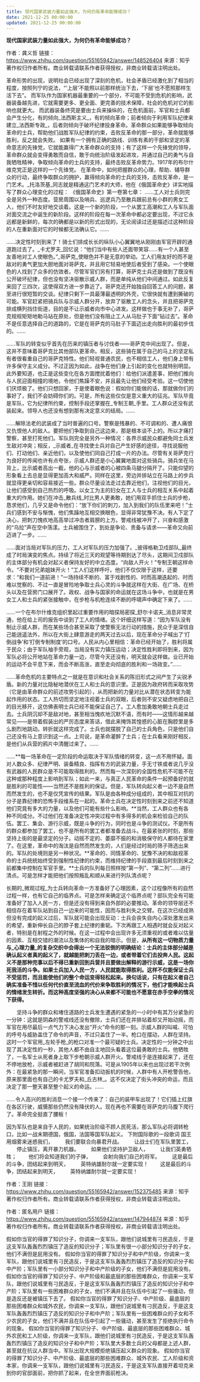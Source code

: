 ```yaml
---
title: 现代国家武装力量如此强大，为何仍有革命能够成功？
date: 2021-12-25 00:00:00
updated: 2021-12-25 00:00:00
---
```


**现代国家武装力量如此强大，为何仍有革命能够成功？**

作者：龚义哲
链接：https://www.zhihu.com/question/55165942/answer/148526404
来源：知乎
著作权归作者所有。商业转载请联系作者获得授权，非商业转载请注明出处。

革命形势的出现，说明社会已经出现了深刻的危机，社会矛盾已经激化到了相当的程度，按照列宁的说法，“‘上层’不能照以前那样统治下去，‘下层’也不愿照那样生活下去”。
而军队作为国家机器最重要的一个部分，不可能不受到危机的影响，武器装备越先进，它就需要更多、更全面、更完善的技术保障，社会的危机对它的影响也就更大。
而武器装备终究是要由士兵来操纵的，在危机面前，军官和士兵都会产生分化，有的倾向_法西斯主义_，有的倾向革命；前者倾向于利用军队纪律来建立_法西斯专政_，后者则倾向于破坏纪律投身革命。革命群众如果能够争取倾向革命的士兵，帮助他们战胜军队纪律的约束，击败反革命的那一部分，革命就能够胜利，反之就会失败。
如果有一个拥有正确的路线、训练有素的干部和坚定的革命意志的先锋党，它就能赢得广大革命群众的支持；有了这样一个先锋党的领导，革命群众就会变得勇敢而自信，敢于向统治阶级发起进攻，并通过自己的勇气与自我牺牲精神，争取倾向革命的士兵的支持，最终击败反革命势力。1917年的布尔什维克党正是这样的一个先锋党。
在革命中，如何把握群众的心理，帮助、辅导群众的行动，最终争取群众的拥护，赢得倾向革命的士兵的支持，击败反革命，是一门艺术。_托洛茨基_同志就是精通这门艺术的大师，他在《俄国革命史》详实地描写了群众心理变化的过程：
《俄国革命史》第一卷第七章：
……工人对士兵则完全是另外一种态度。营房周围以及哨兵、巡逻兵乃至散兵跟前总有小群的男女工人，他们不时友好地交谈着。这是一个新的阶段，一个从罢工高潮和工人与军队面对面交流之中诞生的新阶段。这样的阶段在每一次革命中都必定要出现，不过它永远都是新鲜的，每次的确都是以新的形式出现的，无论阅读过还是描述过这种阶段的人在重新面对它的时候都无法确认它。……

……决定性时刻到来了！骑士们排成长长的纵队小心翼翼地从刚刚由军官开辟的通道跑过去了。_卡尤罗夫_回忆说：“他们当中有些人还面带笑容……有一个人甚至友善地对工人使眼色。”_哥萨克_使眼色并不是无意的举动。工人们用友好的而不是敌对的勇气更加大胆地面对哥萨克，并且用它轻易地使后者受到了感染。一个使眼色的人找到了众多的仿效者。尽管军官们另有打算，哥萨克士兵还是做到了既没有公开破坏纪律，但也没有坚决驱散示威人群，而是单纯从他们中间通过。如此反复来回了三四次，这使得双方进一步靠近了。哥萨克还开始独自回答工人的问题，甚至进行很短暂的交谈。纪律只剩下一具最薄最透明的外壳，它很快就有遭到撕破的可能。军官赶紧把骑兵队与示威人群分开，放弃了驱散工人的念头，并且把哥萨克排成横列挡住街道，目的是不让示威者向市中心进发。这样做也于事无补了，哥萨克规规矩矩地勒马站在原处，但是他们没有阻止工人从马肚子下面“钻过去”。革命不是任意选择自己的道路的，它是在哥萨克的马肚子下面迈出走向胜利的最初步伐的。……

……军队的转变似乎首先在历来的镇压者与讨伐者——哥萨克中间出现了。但是，这并不意味着哥萨克比其他部队更革命。相反，这些骑在属于自己的马上的坚定私有者很看重自己的哥萨克特性。他们轻视普通农民，也不相信工人，他们身上带有许多保守主义成分。不过正因为如此，战争在他们身上引起的变化也就特别明显。此外要知道，也正是这些变化在各方面搅扰着他们：给他们派遣差事，把他们推向与人民迎面相撞的境地，令他们焦躁不安，并且最先让他们经受考验。这一切使他们厌烦极了。他们只想回家，于是使着眼色说：假如你们能做的话，那就做你们的事好了，我们不会妨碍你们的。可是，所有这些仅仅是意义重大的征兆。军队毕竟是军队，它为纪律所约束，控制手段还掌握在_专制王朝_手里。工人群众还没有武装起来。领导人也还没有想到那有决定意义的结局。……

……解除法老的武装成了当时普遍的口号。警察是残暴的、不可调和的、遭人痛恨又仇恨他人的敌人。要把他们争取到自己这边来，那是根本谈不上的。所以才痛打警察，甚至打死他们。军队则完全是另外一种情况：各界示威民众都避免同士兵发生敌对冲突；相反，_示威者_在寻找使士兵对自己产生好感的途径，寻找说服他们、打动他们、亲近他们，以及使他们同自己打成一片的办法。尽管有关哥萨克行为良好的传闻也许有点夸张，示威人群还是小心翼翼地面对这些骑兵。骑兵坐在马背上，比示威者高出一截，他的心与示威者的心被四条马腿分隔开了。只能仰望的形象看上去总是显得更加高大和威严。同样在这里，旁边并排站立在马路上的步兵就显得更亲切和容易接近一些。群众尽量设法走过去靠近他们，注视他们的目光，让他们感受到自己热烈的呼吸。以女工为主的妇女在工人与士兵的相互关系中起着重大的作用。她们在冲击_散兵线_时比男人更勇敢，她们用双手抓住士兵的步枪，恳求他们，几乎又是命令他们：“放下你们的刺刀，加入到我们的队伍里来吧！”士兵们感到不安与惭愧，他们焦躁地互相交换眼色，显得非常犹豫不决。有人下定了决心，把刺刀愧疚地高高举过冲击者肩膀的上方。警戒线被冲开了，兴奋和感激的“乌拉”声在空中荡漾。士兵被围住了，到处是争论、责备与请求——革命又向前迈进了一步。……

……面对当局对军队的压力，工人对军队的压力加强了。_彼得格勒卫戍部队_最终成了时局演变的焦点。持续了将近三天的观望等待期到达了尽头，这期间卫戍部队的主体部分有机会对起义者保持友好的中立态度。“向敌人开火！”专制王朝这样命令。“不要对兄弟姐妹开火！”工人们这样呼吁。他们不仅仅限于这样，还要求：“和我们一道前进！”一场持续不断的、富于戏剧性的、时而高潮迭起的、时而难以觉察的、不过一直是冒险地争取士兵心灵的斗争就这样在大街、在广场、在桥头以及在营房门口展开了。政权、战争与国家的命运就在这场斗争中，也就是在男女工人和士兵的紧张接触中，在步枪与机枪连续不断的呼啸声中确定下来了。……

……一个在布尔什维克组织里起过重要作用的暗探局密探_舒尔卡诺夫_消息非常灵通，他在给上司的报告中谈到了工人的情绪。这个奸细这样写道：“因为军队没有制止示威人群，而在某些场合甚至采取了使警察无法行动的措施，民众于是深信自己能逍遥法外，所以在大街上肆意游走的两天过去以后，现在革命分子喊出了‘打倒战争’和‘打倒专制制度’的口号。人民从内心里相信：革命已经开始了，胜利将属于民众；由于军队袖手旁观，当局没有实力镇压运动；决定性胜利即将到来，因为军队必将公开地站在革命力量一边，尽管今天还没有，明天就会这样做。业已开始的运动不会平息下来，而会不断高涨，直至走向彻底的胜利和一场政变。”……

……革命危机的主要特点之一就是在意识和社会关系的陈旧形式之间产生了尖锐矛盾。新的力量对比隐秘地潜伏在工人和士兵的意识里。正是因为政府转而采取攻势（它是由革命群众的前述攻势引起的），从而把新的力量对比从潜在状态转变为能起作用的状态。工人热切而坚定地注视着士兵的双眼，后者则不安又疑虑地把自己的目光移开，这仿佛表明士兵已经不能保证自己了。工人愈加勇敢地朝士兵走过去。士兵阴沉却不是敌对地，甚至相当愧疚地沉默不语，而有时——这情形越来越常见——是带着假装出的严厉态度来答话，借此来掩饰其惶惑的心脏在胸腔里是多么剧烈地跳动。转折就这样完成了。士兵也就摆脱了自己的士兵角色，只是他们自己还没有马上意识到这一点。上司说，是革命灌醉了士兵；在士兵看来刚好相反，是他们从兵营的鸦片中清醒过来了。……

……**每一场革命在一定阶段的命运取决于军队情绪的转变，这一点不用怀疑。面对人数众多、纪律严明、装备精良、指挥有方的武装力量，手无寸铁或者说几乎没有武器的人民群众是不可能取得胜利的。然而每一次深刻的全国性危机不可能不在这种或那种程度上影响到军队；如此一来，与真正人民革命的条件一起预备好的就是胜利的可能性——当然还不是胜利的保证。但是，军队转向起义者一边不是自然而然发生的，也不是仅凭宣传的结果。军队是由各种成分组成的，其中相互对抗的分子是靠纪律的恐怖手段维系在一起的。革命士兵在决定性时刻到来之前还不知道他们究竟有多大的力量，以及他们可能有些什么影响。**当然，工人群众也有各种不同成分。不过他们在准备决定性冲突过程中有多得多的机会来检验自己的队伍。罢工、集会、游行示威，既是斗争的行为，同时也是斗争的测试仪。不是所有的群众都参加了罢工，也不是所有的罢工者都准备去战斗。在最紧张的时刻，那些坚持上街的是最坚定的分子。动摇不定的、萎靡不振的和消极保守的人都待在家里了。在这里，革命中的淘汰是自然而然发生的，人们是经过时局的筛子筛选出来的。军队的处境则是另一种状况。**革命的、同情革命的、犹豫不决的和敌视革命的士兵统统始终受到强制性纪律的约束，而维持纪律的手段直到最后时刻到来之前都集中控制在军官手里。**士兵的队列每日照样按“第一列”、“第二列”……进行清点。可是怎样才能把他们按照叛乱和顺从来进行列队清点呢？

长期的_微观过程_为士兵转向革命一方准备好了心理因素，这个过程像所有的自然过程一样，也有它自己的临界点。可是怎样来确定这个临界点呢？部队完全有可能准备好了加入人民一方，但是还没有得到来自外部的必要推动。革命的领导层还不相信存在着军队站到自己一边来的可能性，因而与胜利失之交臂。在这次已经成熟但没有完成的起义过后，军队就可能会出现反动：士兵会丧失自内心深处激发出来的希望，重新伸长自己的脖子套上纪律的重轭。下次再跟工人相遇时就会反对起义者，特别是在射程之外的时候。在这一过程中会出现许多无须重视的或者难以估量的因素、互相交错的潮流以及集体的和自我的暗示。但是，**从所有这一切物质力量与_心理力量_的复杂交织中会得出一个无法驳倒的明确结论：士兵的主体部分越是确认起义者真的起义了，就越能把刺刀丢在一边，或者带着它们去投奔人民。这起义不是那种完事以后不得已重新回到兵营并且要做出解释的游行示威，这是一场你死我活的斗争。如果士兵加入人民一方，人民就能取得胜利。这样不仅能保证士兵不受惩罚，而且能使他们的整个命运变得轻松起来。换句话说，只有在起义者自己确实准备不惜以任何代价直至流血的代价来争取胜利的情况下，他们才能唤起士兵的情绪发生转折。而这种高度坚强的决心从来都不可能也不愿意在赤手空拳的情况下获得。**

　　坚持斗争的群众和堵住道路的士兵发生遭遇的紧急的一小时中有其万分紧急的一分钟：这就是阴森的警戒线还没有撤除，士兵们还在并排站着却又开始动摇，而军官在用尽最后一点气力下决心发出“开火”命令的那一刻。示威人群的叫喊、可怕的呼号与威胁盖住了命令的声音，不过只盖住了一半。枪口在摆动，人群在坚持。这时一个军官用_左轮手枪_的枪口对准一个最可疑的士兵。决定性的一分钟之中出现了其决定性的一秒，其他人都不由自主地回头看着这位最勇敢的士兵。他牺牲了，一名军士从死者身上取下步枪朝示威人群开火。警戒线于是连接起来了，还在不停地放枪，示威者被赶进了胡同和院落。可是从1905年以来也出现过若干次例外：在最紧急的那一瞬间，当军官准备扣动扳机的时候，人群中有人开枪警告他，原来那里面也有自己的卡尤罗夫和_丘古林_。这不仅决定了街头冲突的命运，而且决定了那一整天甚至整个起义的命运。……

……令人高兴的胜利消息一个接一个传来了：自己的装甲车出现了！它们插上红旗在各区行驶，威慑那些仍然没有降伏的人。现在再也不需要在哥萨克的马腹下爬行了。革命完全挺直了腰板！

因为军队也是来自于人民的，如果统治阶级不顾人民死活，那么军队必将调转枪口，比如一战末期德国，俄国，法国等国军队起义。
下附国际歌的一段歌词
国王用烟雾来迷惑我们，
　　我们要联合向暴君开战。
　　让战士们在军队里罢工，
　　停止镇压，离开暴力机器。
　　如果他们坚持护卫敌人，
　　让我们英勇牺牲；
　　他们将会知道我们的子弹，
　　会射向我们自己的将军。
　　这是最后的斗争，团结起来到明天，
　　英特纳雄耐尔就一定要实现！
　　这是最后的斗争，团结起来到明天，
　　英特纳雄耐尔就一定要实现！

作者：王刚
链接：https://www.zhihu.com/question/55165942/answer/152375485
来源：知乎
著作权归作者所有。商业转载请联系作者获得授权，非商业转载请注明出处。

作者：匿名用户
链接：https://www.zhihu.com/question/55165942/answer/147944874
来源：知乎
著作权归作者所有。商业转载请联系作者获得授权，非商业转载请注明出处。

假如你当官的得罪了知识分子，你调来一支军队，跟他们说城里有刁民造反，于是这支军队轰轰烈烈镇压了造反的知识分子；军队里有很一小部分知识分子的子女，他们不满但是屁用没有。
假如你当官的得罪了知识分子和中产阶级，你调来一支军队，跟他们说城里有刁民造反，于是这支军队轰轰烈烈镇压了造反的知识分子和中产阶；军队里有一小部分知识分子和中产阶级的子女，他们不满但是屁用没有。
假如你当官的得罪了知识分子、中产阶级和最底层的那些困难群众，你调来一支军队，跟他们说城里有刁民造反，于是这支军队轰轰烈烈镇压了造反的知识分子和中产阶；军队里有一些困难群众的子女，他们不满并且在队伍中引起了一些骚动，但是造反还是被镇压下去了。
假如你当官的得罪了知识分子、中产阶级、最底层的那些困难群众和城外农民，你调来一支军队，跟他们说城里有刁民造反，于是这支军队轰轰烈烈镇压了造反的知识分子和中产阶；军队里有一些困难群众的子女和不少农民的子女，他们不满并且在队伍中引起了一些骚动，甚至发生了拒绝执行命令的现象。
假如你当官的得罪了知识分子、中产阶级、最底层的那些困难群众、城外农民和工人阶级，你调来一支军队，跟他们说城里有刁民造反，于是这支军队轰轰烈烈镇压了造反的知识分子和中产阶；军队里大多数士兵的父母都是上述人群，甚至就在抗议人群当中。军队出现大规模拒绝镇压起义群众的现象。
假如你当官的得罪了知识分子、中产阶级、最底层的那些困难群众、城外农民、工人阶级和资本家，你调来一支军队，跟他们说城里有刁民造反，于是这支军队直接开着坦克来到你的官邸面前，把你抓了起来，在全世界面前枪决。

